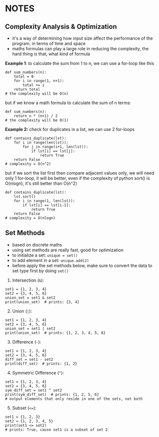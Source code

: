 # NOTES

## Complexity Analysis & Optimization
- it's a way of determining how input size affect the performance of the program, in terms of time and space
- maths formulas can play a large role in reducing the complexity, the hard thing is that, what kind of formula

**Example 1**: to calculate the sum from 1 to n, we can use a for-loop like this
```
def sum_numbers(n):
    total = 0
    for i in range(1, n+1):
        total += i
    return total
# the complexity will be O(n)
```
but if we know a math formula to calculate the sum of n terms:
```
def sum_numbers(n):
    return n * (n+1) / 2
# the complexity will be O(1)
```

**Example 2:** check for duplicates in a list, we can use 2 for-loops
```
def contains_duplicate(lst):
    for i in range(len(lst)):
        for j in range(i+1, len(lst)):
            if lst[i] == lst[j]:
                return True
    return False
# complexity = O(n^2)
```
but if we sort the list first then compare adjacent values only, we will need only 1 for-loop, it will be better, even if the complexity of python sort() is O(nlogn), it's still better than O(n^2)
```
def contains_duplicate(lst):
    lst.sort()
    for i in range(1, len(lst)):
        if lst[i] == lst[i-1]:
            return True
    return False
# complexity = O(nlogn)
```

## Set Methods
- based on discrete maths
- using set methods are really fast, good for optimization
- to initialize a set: ```unique = set()```
- to add element in a set: ```unique.add(2)```
- before apply the set methods below, make sure to convert the data to set type first by doing ```set()```
1. Intersection (```&```):
```
set1 = {1, 2, 3, 4}
set2 = {3, 4, 5, 6}
union_set = set1 & set2
print(union_set)  # prints: {3, 4}
```
2. Union (```|```):
```
set1 = {1, 2, 3, 4}
set2 = {3, 4, 5, 6}
union_set = set1 | set2
print(union_set)  # prints: {1, 2, 3, 4, 5, 6}
```
3. Difference (```-```):
```
set1 = {1, 2, 3, 4}
set2 = {3, 4, 5, 6}
diff_set = set1 - set2
print(diff_set)  # prints: {1, 2}
```
4. Symmetric Difference (```^```):
```
set1 = {1, 2, 3, 4}
set2 = {3, 4, 5, 6}
sym_diff_set = set1 ^ set2
print(sym_diff_set)  # prints: {1, 2, 5, 6}
# output elements that only reside in one of the sets, not both
```
5. Subset (```<=```):
```
set1 = {1, 2, 3}
set2 = {1, 2, 3, 4, 5}
print(set1 <= set2)  
# prints: True, cause set1 is a subset of set 2
```